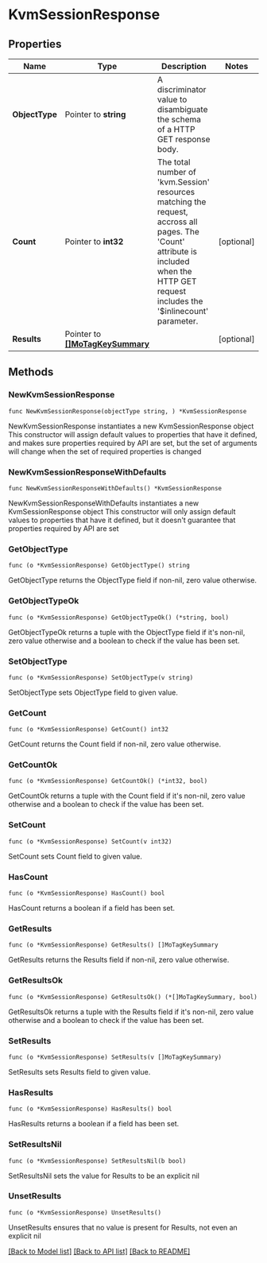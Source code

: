 # KvmSessionResponse

## Properties

Name | Type | Description | Notes
------------ | ------------- | ------------- | -------------
**ObjectType** | Pointer to **string** | A discriminator value to disambiguate the schema of a HTTP GET response body. | 
**Count** | Pointer to **int32** | The total number of &#39;kvm.Session&#39; resources matching the request, accross all pages. The &#39;Count&#39; attribute is included when the HTTP GET request includes the &#39;$inlinecount&#39; parameter. | [optional] 
**Results** | Pointer to [**[]MoTagKeySummary**](MoTagKeySummary.md) |  | [optional] 

## Methods

### NewKvmSessionResponse

`func NewKvmSessionResponse(objectType string, ) *KvmSessionResponse`

NewKvmSessionResponse instantiates a new KvmSessionResponse object
This constructor will assign default values to properties that have it defined,
and makes sure properties required by API are set, but the set of arguments
will change when the set of required properties is changed

### NewKvmSessionResponseWithDefaults

`func NewKvmSessionResponseWithDefaults() *KvmSessionResponse`

NewKvmSessionResponseWithDefaults instantiates a new KvmSessionResponse object
This constructor will only assign default values to properties that have it defined,
but it doesn't guarantee that properties required by API are set

### GetObjectType

`func (o *KvmSessionResponse) GetObjectType() string`

GetObjectType returns the ObjectType field if non-nil, zero value otherwise.

### GetObjectTypeOk

`func (o *KvmSessionResponse) GetObjectTypeOk() (*string, bool)`

GetObjectTypeOk returns a tuple with the ObjectType field if it's non-nil, zero value otherwise
and a boolean to check if the value has been set.

### SetObjectType

`func (o *KvmSessionResponse) SetObjectType(v string)`

SetObjectType sets ObjectType field to given value.


### GetCount

`func (o *KvmSessionResponse) GetCount() int32`

GetCount returns the Count field if non-nil, zero value otherwise.

### GetCountOk

`func (o *KvmSessionResponse) GetCountOk() (*int32, bool)`

GetCountOk returns a tuple with the Count field if it's non-nil, zero value otherwise
and a boolean to check if the value has been set.

### SetCount

`func (o *KvmSessionResponse) SetCount(v int32)`

SetCount sets Count field to given value.

### HasCount

`func (o *KvmSessionResponse) HasCount() bool`

HasCount returns a boolean if a field has been set.

### GetResults

`func (o *KvmSessionResponse) GetResults() []MoTagKeySummary`

GetResults returns the Results field if non-nil, zero value otherwise.

### GetResultsOk

`func (o *KvmSessionResponse) GetResultsOk() (*[]MoTagKeySummary, bool)`

GetResultsOk returns a tuple with the Results field if it's non-nil, zero value otherwise
and a boolean to check if the value has been set.

### SetResults

`func (o *KvmSessionResponse) SetResults(v []MoTagKeySummary)`

SetResults sets Results field to given value.

### HasResults

`func (o *KvmSessionResponse) HasResults() bool`

HasResults returns a boolean if a field has been set.

### SetResultsNil

`func (o *KvmSessionResponse) SetResultsNil(b bool)`

 SetResultsNil sets the value for Results to be an explicit nil

### UnsetResults
`func (o *KvmSessionResponse) UnsetResults()`

UnsetResults ensures that no value is present for Results, not even an explicit nil

[[Back to Model list]](../README.md#documentation-for-models) [[Back to API list]](../README.md#documentation-for-api-endpoints) [[Back to README]](../README.md)


